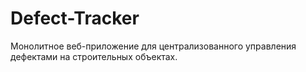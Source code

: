 # Defect-Tracker
Монолитное веб-приложение для централизованного управления дефектами на строительных объектах.
